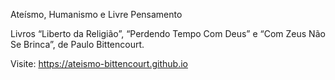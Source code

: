 Ateísmo, Humanismo e Livre Pensamento 

Livros “Liberto da Religião”, “Perdendo Tempo Com Deus” e “Com Zeus Não Se Brinca”, de Paulo Bittencourt. 

Visite: https://ateismo-bittencourt.github.io 
